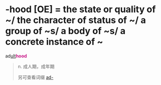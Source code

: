 # -hood [OE] = the state or quality of ~/ the character of status of ~/ a group of ~s/ a body of ~s/ a concrete instance of ~

ad[ult](_ult_.md)<b style="color: #C71585;">hood</b>
> n. 成人期，成年期
>
> 另可查看词缀 [ad-](ad-.md)
